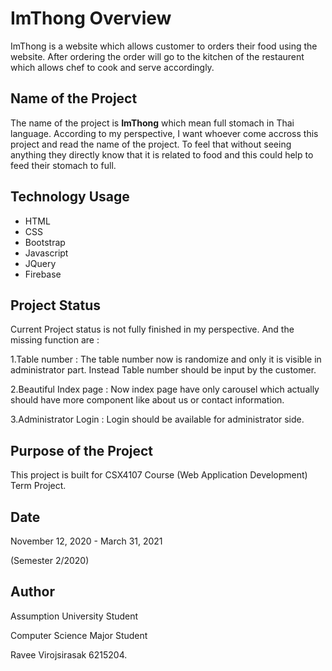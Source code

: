 # ImThong Overview

ImThong is a website which allows customer to orders their food using the website. After ordering the order will go to the kitchen of the restaurent which allows chef to cook and serve accordingly.

## Name of the Project

The name of the project is **ImThong** which mean full stomach in Thai language. According to my perspective, I want whoever come accross this project and read the name of the project. To feel that without seeing anything they directly know that it is related to food and this could help to feed their stomach to full.

## Technology Usage
* HTML
* CSS
* Bootstrap
* Javascript
* JQuery
* Firebase

## Project Status

Current Project status is not fully finished in my perspective. And the missing function are :

1.Table number : The table number now is randomize and only it is visible in administrator part. Instead Table number should be input by the  customer.

2.Beautiful Index page : Now index page have only carousel which actually should have more component like about us or contact information.

3.Administrator Login : Login should be available for administrator side.

## Purpose of the Project
This project is built for CSX4107 Course (Web Application Development) Term Project.

## Date
November 12, 2020 - March 31, 2021 

(Semester 2/2020)

## Author
Assumption University Student

Computer Science Major Student

Ravee Virojsirasak 6215204.